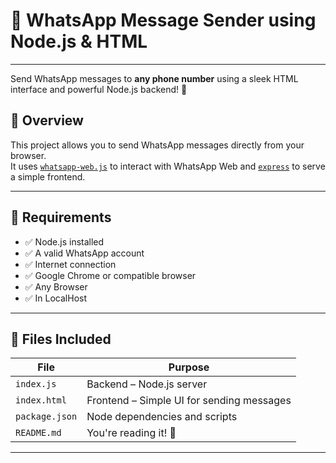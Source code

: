 # 💬 WhatsApp Message Sender using Node.js & HTML
----------------------------------------------------------------------------
Send WhatsApp messages to **any phone number** using a sleek HTML interface and powerful Node.js backend! 🚀


## 📌 Overview

This project allows you to send WhatsApp messages directly from your browser.  
It uses [`whatsapp-web.js`](https://github.com/pedroslopez/whatsapp-web.js) to interact with WhatsApp Web and [`express`](https://expressjs.com/) to serve a simple frontend.

---

## 🔧 Requirements

- ✅ Node.js installed
- ✅ A valid WhatsApp account
- ✅ Internet connection
- ✅ Google Chrome or compatible browser
- ✅ Any Browser
- ✅ In LocalHost
---

## 📁 Files Included

| File        | Purpose                          |
|-------------|----------------------------------|
| `index.js`  | Backend – Node.js server         |
| `index.html`| Frontend – Simple UI for sending messages |
| `package.json` | Node dependencies and scripts |
| `README.md` | You're reading it! 📖            |

------




